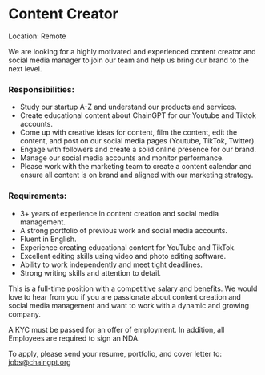 # Content Creator

Location: Remote

We are looking for a highly motivated and experienced content creator and social media manager to join our team and help us bring our brand to the next level.

### Responsibilities:

* Study our startup A-Z and understand our products and services.
* Create educational content about ChainGPT for our Youtube and Tiktok accounts.
* Come up with creative ideas for content, film the content, edit the content, and post on our social media pages (Youtube, TikTok, Twitter).
* Engage with followers and create a solid online presence for our brand.
* Manage our social media accounts and monitor performance.
* Please work with the marketing team to create a content calendar and ensure all content is on brand and aligned with our marketing strategy.

### Requirements:

* 3+ years of experience in content creation and social media management.
* A strong portfolio of previous work and social media accounts.
* Fluent in English.
* Experience creating educational content for YouTube and TikTok.
* Excellent editing skills using video and photo editing software.
* Ability to work independently and meet tight deadlines.
* Strong writing skills and attention to detail.

This is a full-time position with a competitive salary and benefits. We would love to hear from you if you are passionate about content creation and social media management and want to work with a dynamic and growing company.

A KYC must be passed for an offer of employment. In addition, all Employees are required to sign an NDA.

To apply, please send your resume, portfolio, and cover letter to: jobs@chaingpt.org&#x20;
